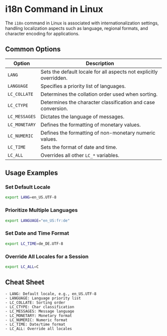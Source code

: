 # i18n Command in Linux

The `i18n` command in Linux is associated with internationalization settings, handling localization aspects such as language, regional formats, and character encoding for applications.

## Common Options

| Option              | Description                                              |
|---------------------|----------------------------------------------------------|
| `LANG`              | Sets the default locale for all aspects not explicitly overridden. |
| `LANGUAGE`          | Specifies a priority list of languages.                  |
| `LC_COLLATE`        | Determines the collation order used when sorting.        |
| `LC_CTYPE`          | Determines the character classification and case conversion. |
| `LC_MESSAGES`       | Dictates the language of messages.                       |
| `LC_MONETARY`       | Defines the formatting of monetary values.               |
| `LC_NUMERIC`        | Defines the formatting of non-monetary numeric values.   |
| `LC_TIME`           | Sets the format of date and time.                        |
| `LC_ALL`            | Overrides all other `LC_*` variables.                    |

## Usage Examples

### Set Default Locale
```bash
export LANG=en_US.UTF-8
```

### Prioritize Multiple Languages
```bash
export LANGUAGE="en_US:fr:de"
```

### Set Date and Time Format
```bash
export LC_TIME=de_DE.UTF-8
```

### Override All Locales for a Session
```bash
export LC_ALL=C
```

## Cheat Sheet

```plaintext
- LANG: Default locale, e.g., en_US.UTF-8
- LANGUAGE: Language priority list
- LC_COLLATE: Sorting order
- LC_CTYPE: Char classification
- LC_MESSAGES: Message language
- LC_MONETARY: Monetary format
- LC_NUMERIC: Numeric format
- LC_TIME: Date/time format
- LC_ALL: Override all locales
```
